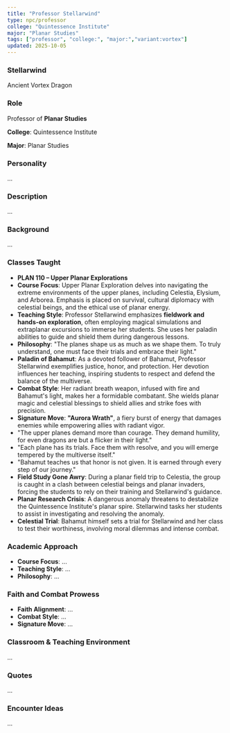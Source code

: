```yaml
---
title: "Professor Stellarwind"
type: npc/professor
college: "Quintessence Institute"
major: "Planar Studies"
tags: ["professor", "college:", "major:","variant:vortex"]
updated: 2025-10-05
---
```

### Stellarwind

Ancient Vortex Dragon

### Role

Professor of **Planar Studies**

**College**: Quintessence Institute

**Major**: Planar Studies

### Personality

...

### Description

...

### Background

...

### Classes Taught

- **PLAN 110 – Upper Planar Explorations**
- **Course Focus**: Upper Planar Exploration delves into navigating the extreme environments of the upper planes, including Celestia, Elysium, and Arborea. Emphasis is placed on survival, cultural diplomacy with celestial beings, and the ethical use of planar energy.
- **Teaching Style**: Professor Stellarwind emphasizes **fieldwork and hands-on exploration**, often employing magical simulations and extraplanar excursions to immerse her students. She uses her paladin abilities to guide and shield them during dangerous lessons.
- **Philosophy**: "The planes shape us as much as we shape them. To truly understand, one must face their trials and embrace their light."
- **Paladin of Bahamut**: As a devoted follower of Bahamut, Professor Stellarwind exemplifies justice, honor, and protection. Her devotion influences her teaching, inspiring students to respect and defend the balance of the multiverse.
- **Combat Style**: Her radiant breath weapon, infused with fire and Bahamut's light, makes her a formidable combatant. She wields planar magic and celestial blessings to shield allies and strike foes with precision.
- **Signature Move**: **"Aurora Wrath"**, a fiery burst of energy that damages enemies while empowering allies with radiant vigor.
- "The upper planes demand more than courage. They demand humility, for even dragons are but a flicker in their light."
- "Each plane has its trials. Face them with resolve, and you will emerge tempered by the multiverse itself."
- "Bahamut teaches us that honor is not given. It is earned through every step of our journey."
- **Field Study Gone Awry**: During a planar field trip to Celestia, the group is caught in a clash between celestial beings and planar invaders, forcing the students to rely on their training and Stellarwind's guidance.
- **Planar Research Crisis**: A dangerous anomaly threatens to destabilize the Quintessence Institute's planar spire. Stellarwind tasks her students to assist in investigating and resolving the anomaly.
- **Celestial Trial**: Bahamut himself sets a trial for Stellarwind and her class to test their worthiness, involving moral dilemmas and intense combat.

### Academic Approach

- **Course Focus**: ...
- **Teaching Style**: ...
- **Philosophy**: ...

### Faith and Combat Prowess

- **Faith Alignment**: ...
- **Combat Style**: ...
- **Signature Move**: ...

### Classroom & Teaching Environment

...

### Quotes

...

### Encounter Ideas

...
